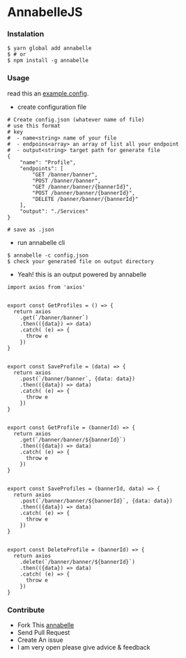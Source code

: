 # AnnabelleJS

### Instalation
```
$ yarn global add annabelle
$ # or 
$ npm install -g annabelle
```
### Usage
read this an [example.config](/blob/master/.example.config.json).
- create configuration file 
```
# Create config.json (whatever name of file)
# use this format 
# key 
#  - name<string> name of your file 
#  - endpoins<array> an array of list all your endpoint
#  - output<string> target path for generate file
{
    "name": "Profile",
    "endpoints": [
        "GET /banner/banner",
        "POST /banner/banner",
        "GET /banner/banner/{bannerId}",
        "POST /banner/banner/{bannerId}",
        "DELETE /banner/banner/{bannerId}"
    ],
    "output": "./Services"
}

# save as .json
```
- run annabelle cli  
```
$ annabelle -c config.json
$ check your generated file on output directory 
``` 
- Yeah! this is an output powered by annabelle 
```
import axios from 'axios'


export const GetProfiles = () => {
  return axios
    .get(`/banner/banner`)
    .then(({data}) => data)
    .catch( (e) => {
      throw e
    })
}


export const SaveProfile = (data) => {
  return axios
    .post(`/banner/banner`, {data: data})
    .then(({data}) => data)
    .catch( (e) => {
      throw e
    })
}


export const GetProfile = (bannerId) => {
  return axios
    .get(`/banner/banner/${bannerId}`)
    .then(({data}) => data)
    .catch( (e) => {
      throw e
    })
}


export const SaveProfiles = (bannerId, data) => {
  return axios
    .post(`/banner/banner/${bannerId}`, {data: data})
    .then(({data}) => data)
    .catch( (e) => {
      throw e
    })
}


export const DeleteProfile = (bannerId) => {
  return axios
    .delete(`/banner/banner/${bannerId}`)
    .then(({data}) => data)
    .catch( (e) => {
      throw e
    })
}
```
### Contribute 
- Fork This [annabelle](https://github.com/ri7nz/AnnabelleJS)
- Send Pull Request
- Create An issue 
- I am very open please give advice & feedback
